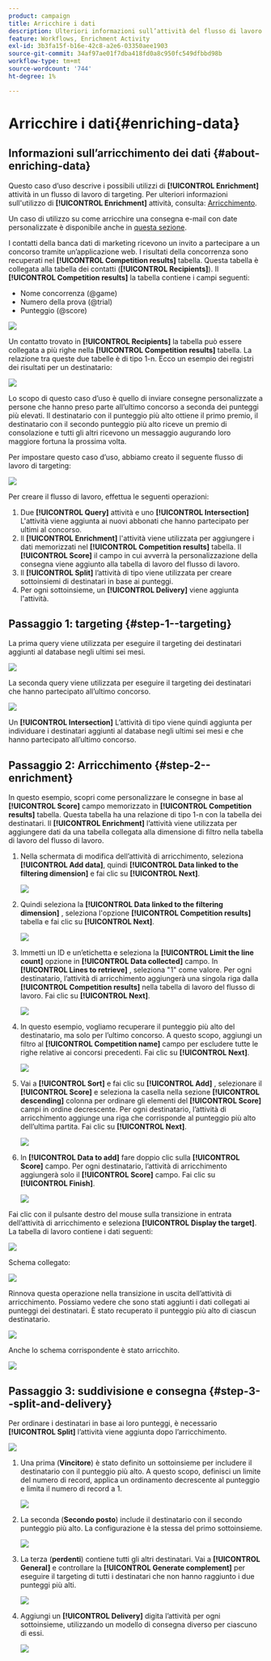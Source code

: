 ```yaml
---
product: campaign
title: Arricchire i dati
description: Ulteriori informazioni sull’attività del flusso di lavoro Arricchimento
feature: Workflows, Enrichment Activity
exl-id: 3b3fa15f-b16e-42c8-a2e6-03350aee1903
source-git-commit: 34af97ae01f7dba418fd0a8c950fc549dfbbd98b
workflow-type: tm+mt
source-wordcount: '744'
ht-degree: 1%

---
```


# Arricchire i dati{#enriching-data}



## Informazioni sull’arricchimento dei dati {#about-enriching-data}

Questo caso d’uso descrive i possibili utilizzi di **[!UICONTROL Enrichment]** attività in un flusso di lavoro di targeting. Per ulteriori informazioni sull&#39;utilizzo di **[!UICONTROL Enrichment]** attività, consulta: [Arricchimento](enrichment.md).

Un caso di utilizzo su come arricchire una consegna e-mail con date personalizzate è disponibile anche in [questa sezione](email-enrichment-with-custom-date-fields.md).

I contatti della banca dati di marketing ricevono un invito a partecipare a un concorso tramite un’applicazione web. I risultati della concorrenza sono recuperati nel **[!UICONTROL Competition results]** tabella. Questa tabella è collegata alla tabella dei contatti (**[!UICONTROL Recipients]**). Il **[!UICONTROL Competition results]** la tabella contiene i campi seguenti:

* Nome concorrenza (@game)
* Numero della prova (@trial)
* Punteggio (@score)

![](assets/uc1_enrich_1.png)

Un contatto trovato in **[!UICONTROL Recipients]** la tabella può essere collegata a più righe nella **[!UICONTROL Competition results]** tabella. La relazione tra queste due tabelle è di tipo 1-n. Ecco un esempio dei registri dei risultati per un destinatario:

![](assets/uc1_enrich_2.png)

Lo scopo di questo caso d’uso è quello di inviare consegne personalizzate a persone che hanno preso parte all’ultimo concorso a seconda dei punteggi più elevati. Il destinatario con il punteggio più alto ottiene il primo premio, il destinatario con il secondo punteggio più alto riceve un premio di consolazione e tutti gli altri ricevono un messaggio augurando loro maggiore fortuna la prossima volta.

Per impostare questo caso d’uso, abbiamo creato il seguente flusso di lavoro di targeting:

![](assets/uc1_enrich_3.png)

Per creare il flusso di lavoro, effettua le seguenti operazioni:

1. Due **[!UICONTROL Query]** attività e uno **[!UICONTROL Intersection]** L&#39;attività viene aggiunta ai nuovi abbonati che hanno partecipato per ultimi al concorso.
1. Il **[!UICONTROL Enrichment]** l&#39;attività viene utilizzata per aggiungere i dati memorizzati nel **[!UICONTROL Competition results]** tabella. Il **[!UICONTROL Score]** il campo in cui avverrà la personalizzazione della consegna viene aggiunto alla tabella di lavoro del flusso di lavoro.
1. Il **[!UICONTROL Split]** l’attività di tipo viene utilizzata per creare sottoinsiemi di destinatari in base ai punteggi.
1. Per ogni sottoinsieme, un **[!UICONTROL Delivery]** viene aggiunta l&#39;attività.

## Passaggio 1: targeting {#step-1--targeting}

La prima query viene utilizzata per eseguire il targeting dei destinatari aggiunti al database negli ultimi sei mesi.

![](assets/uc1_enrich_4.png)

La seconda query viene utilizzata per eseguire il targeting dei destinatari che hanno partecipato all’ultimo concorso.

![](assets/uc1_enrich_5.png)

Un **[!UICONTROL Intersection]** L’attività di tipo viene quindi aggiunta per individuare i destinatari aggiunti al database negli ultimi sei mesi e che hanno partecipato all’ultimo concorso.

## Passaggio 2: Arricchimento {#step-2--enrichment}

In questo esempio, scopri come personalizzare le consegne in base al **[!UICONTROL Score]** campo memorizzato in **[!UICONTROL Competition results]** tabella. Questa tabella ha una relazione di tipo 1-n con la tabella dei destinatari. Il **[!UICONTROL Enrichment]** l’attività viene utilizzata per aggiungere dati da una tabella collegata alla dimensione di filtro nella tabella di lavoro del flusso di lavoro.

1. Nella schermata di modifica dell’attività di arricchimento, seleziona **[!UICONTROL Add data]**, quindi **[!UICONTROL Data linked to the filtering dimension]** e fai clic su **[!UICONTROL Next]**.

   ![](assets/uc1_enrich_6.png)

1. Quindi seleziona la **[!UICONTROL Data linked to the filtering dimension]** , seleziona l&#39;opzione **[!UICONTROL Competition results]** tabella e fai clic su **[!UICONTROL Next]**.

   ![](assets/uc1_enrich_7.png)

1. Immetti un ID e un’etichetta e seleziona la **[!UICONTROL Limit the line count]** opzione in **[!UICONTROL Data collected]** campo. In **[!UICONTROL Lines to retrieve]** , seleziona &quot;1&quot; come valore. Per ogni destinatario, l’attività di arricchimento aggiungerà una singola riga dalla **[!UICONTROL Competition results]** nella tabella di lavoro del flusso di lavoro. Fai clic su **[!UICONTROL Next]**.

   ![](assets/uc1_enrich_8.png)

1. In questo esempio, vogliamo recuperare il punteggio più alto del destinatario, ma solo per l’ultimo concorso. A questo scopo, aggiungi un filtro al **[!UICONTROL Competition name]** campo per escludere tutte le righe relative ai concorsi precedenti. Fai clic su **[!UICONTROL Next]**.

   ![](assets/uc1_enrich_9.png)

1. Vai a **[!UICONTROL Sort]** e fai clic su **[!UICONTROL Add]** , selezionare il **[!UICONTROL Score]** e seleziona la casella nella sezione **[!UICONTROL descending]** colonna per ordinare gli elementi del **[!UICONTROL Score]** campi in ordine decrescente. Per ogni destinatario, l’attività di arricchimento aggiunge una riga che corrisponde al punteggio più alto dell’ultima partita. Fai clic su **[!UICONTROL Next]**.

   ![](assets/uc1_enrich_10.png)

1. In **[!UICONTROL Data to add]** fare doppio clic sulla **[!UICONTROL Score]** campo. Per ogni destinatario, l’attività di arricchimento aggiungerà solo il **[!UICONTROL Score]** campo. Fai clic su **[!UICONTROL Finish]**.

   ![](assets/uc1_enrich_11.png)

Fai clic con il pulsante destro del mouse sulla transizione in entrata dell’attività di arricchimento e seleziona **[!UICONTROL Display the target]**. La tabella di lavoro contiene i dati seguenti:

![](assets/uc1_enrich_13.png)

Schema collegato:

![](assets/uc1_enrich_15.png)

Rinnova questa operazione nella transizione in uscita dell’attività di arricchimento. Possiamo vedere che sono stati aggiunti i dati collegati ai punteggi dei destinatari. È stato recuperato il punteggio più alto di ciascun destinatario.

![](assets/uc1_enrich_12.png)

Anche lo schema corrispondente è stato arricchito.

![](assets/uc1_enrich_14.png)

## Passaggio 3: suddivisione e consegna {#step-3--split-and-delivery}

Per ordinare i destinatari in base ai loro punteggi, è necessario **[!UICONTROL Split]** l’attività viene aggiunta dopo l’arricchimento.

![](assets/uc1_enrich_18.png)

1. Una prima (**Vincitore**) è stato definito un sottoinsieme per includere il destinatario con il punteggio più alto. A questo scopo, definisci un limite del numero di record, applica un ordinamento decrescente al punteggio e limita il numero di record a 1.

   ![](assets/uc1_enrich_16.png)

1. La seconda (**Secondo posto**) include il destinatario con il secondo punteggio più alto. La configurazione è la stessa del primo sottoinsieme.

   ![](assets/uc1_enrich_17.png)

1. La terza (**perdenti**) contiene tutti gli altri destinatari. Vai a **[!UICONTROL General]** e controllare la **[!UICONTROL Generate complement]** per eseguire il targeting di tutti i destinatari che non hanno raggiunto i due punteggi più alti.

   ![](assets/uc1_enrich_19.png)

1. Aggiungi un **[!UICONTROL Delivery]** digita l’attività per ogni sottoinsieme, utilizzando un modello di consegna diverso per ciascuno di essi.

   ![](assets/uc1_enrich_20.png)
